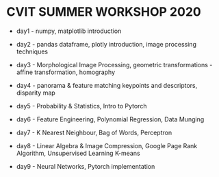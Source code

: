 # CVIT SUMMER WORKSHOP 2020

- day1 - numpy, matplotlib introduction

- day2 - pandas dataframe, plotly introduction, image processing techniques

- day3 - Morphological Image Processing, geometric transformations - affine transformation, homography

- day4 - panorama & feature matching keypoints and descriptors, disparity map

- day5 - Probability & Statistics, Intro to Pytorch

- day6 - Feature Engineering, Polynomial Regression, Data Munging

- day7 - K Nearest Neighbour, Bag of Words, Perceptron

- day8 - Linear Algebra & Image Compression, Google Page Rank Algorithm, Unsupervised Learning K-means

- day9 - Neural Networks, Pytorch implementation
